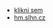 * [klikni sem](https://pslib-cz.github.io/2022-p2a-web-hm-building-FrantisekSilhan/)
* [hm.slhn.cz](https://hm.slhn.cz)
